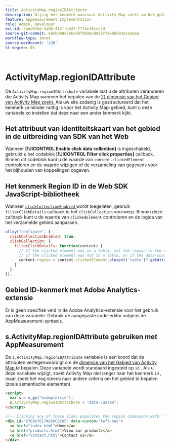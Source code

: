```yaml
---
title: ActivityMap.regionIDAttribute
description: Wijzig het kenmerk waarnaar Activity Map zoekt om het gebied te bepalen.
feature: Appmeasurement Implementation
role: Admin, Developer
exl-id: 4aec045e-1a86-412f-bd37-777ac49ccc7d
source-git-commit: 665bd68d7ebc08f0da02d93977ee0b583e1a28e6
workflow-type: tm+mt
source-wordcount: '220'
ht-degree: 0%

---
```


# ActivityMap.regionIDAttribute

De `ActivityMap.regionIDAttribute` variabele laat u de attributen veranderen die Activity Map wanneer het bepalen van de [ 2} dimensie van het Gebied van Activity Map zoekt. ](/help/components/dimensions/activity-map-region.md) Als uw site zodanig is gestructureerd dat het kenmerk `id` minder nuttig is voor het Activity Map-gebied, kunt u deze variabele zo instellen dat deze naar een ander kenmerk kijkt.

## Het attribuut van identiteitskaart van het gebied in de uitbreiding van SDK van het Web

Wanneer **[!UICONTROL Enable click data collection]** is ingeschakeld, gebruikt u het codeblok **[!UICONTROL Filter click properties]** callback. Binnen dit codeblok kunt u de waarde van `content.clickedElement` controleren en de waarde wijzigen of de verzameling van gegevens voor het bijhouden van koppelingen opgeven.

## Het kenmerk Region ID in de Web SDK JavaScript-bibliotheek

Wanneer [`clickCollectionEnabled` ](https://experienceleague.adobe.com/en/docs/experience-platform/web-sdk/commands/configure/clickcollectionenabled) wordt toegelaten, gebruik `filterClickDetails` callback in het `clickCollection` voorwerp. Binnen deze callback kunt u de waarde van `clickedElement` controleren en de logica van het verzamelde gebied aanpassen.

```js
alloy("configure", {
  clickCollectionEnabled: true,
  clickCollection: {
    filterClickDetails: function(content) {
      // If the clicked element was in a table, set the region to the contents of the data-custom attribute
      // If the clicked element was not in a table, or if the data-custom attribute doesn't exist, leave region as-is
      content.region = content.clickedElement.closest('table')?.getAttribute('data-custom') || content.region;
    }
  }
});
```

## Gebied ID-kenmerk met Adobe Analytics-extensie

Er is geen specifiek veld in de Adobe Analytics-extensie voor het gebruik van deze variabele. Gebruik de aangepaste code-editor volgens de AppMeasurement-syntaxis.

## s.ActivityMap.regionIDAttribute gebruiken met AppMeasurement

De `s.ActivityMap.regionIDAttribute` variabele is een koord dat de attributen vertegenwoordigt om de [ dimensie van het Gebied van Activity Map ](/help/components/dimensions/activity-map-region.md) te bepalen. Deze variabele wordt standaard ingesteld op `id` . Als u deze variabele wijzigt, zoekt Activity Map niet langer naar het kenmerk `id` , maar zoekt het nog steeds naar andere criteria om het gebied te bepalen (zoals semantische elementen).

```html
<script>
  var s = s_gi("examplersid");
  s.ActivityMap.regionIDAttribute = "data-custom";
</script>

<!-- Clicking any of these links populates the region dimension with 'left-nav' -->
<div id="676967617A656C6C65" data-custom="left-nav">
  <a href="index.html">Home</a>
  <a href="products.html">View our products</a>
  <a href="contact.html">Contact us</a>
</div>
```
